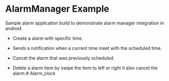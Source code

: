 # AlarmManager Example

Sample alarm application build to demonstrate alarm manager integration in android.

- Create a alarm with specific time.

- Sends a notification when a current time meet with the scheduled time.

- Cancel the alarm that was previously scheduled.

- Delete a alarm item by swipe the item to left or right it also cancel the alarm.#   A l a r m _ c l o c k  
 